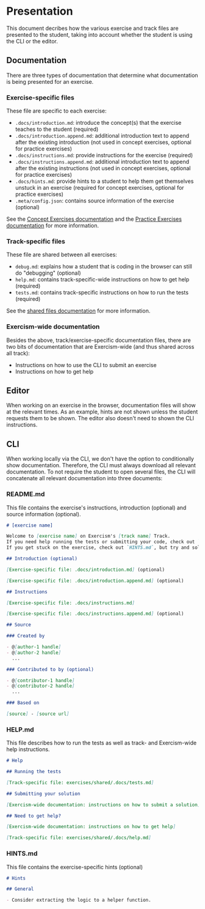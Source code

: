 # Presentation

This document decribes how the various exercise and track files are presented to the student, taking into account whether the student is using the CLI or the editor.

## Documentation

There are three types of documentation that determine what documentation is being presented for an exercise.

### Exercise-specific files

These file are specific to each exercise:

- `.docs/introduction.md`: introduce the concept(s) that the exercise teaches to the student (required)
- `.docs/introduction.append.md`: additional introduction text to append after the existing introduction (not used in concept exercises, optional for practice exercises)
- `.docs/instructions.md`: provide instructions for the exercise (required)
- `.docs/instructions.append.md`: additional introduction text to append after the existing instructions (not used in concept exercises, optional for practice exercises)
- `.docs/hints.md`: provide hints to a student to help them get themselves unstuck in an exercise (required for concept exercises, optional for practice exercises)
- `.meta/config.json`: contains source information of the exercise (optional)

See the [Concept Exercises documentation](/docs/building/tracks/concept-exercises#documentationfiles) and the [Practice Exercises documentation](/docs/building/tracks/concept-exercises#documentationfiles) for more information.

### Track-specific files

These file are shared between all exercises:

- `debug.md`: explains how a student that is coding in the browser can still do "debugging" (optional)
- `help.md`: contains track-specific-wide instructions on how to get help (required)
- `tests.md`: contains track-specific instructions on how to run the tests (required)

See the [shared files documentation](/docs/building/tracks/shared-files) for more information.

### Exercism-wide documentation

Besides the above, track/exercise-specific documentation files, there are two bits of documentation that are Exercism-wide (and thus shared across all track):

- Instructions on how to use the CLI to submit an exercise
- Instructions on how to get help

## Editor

When working on an exercise in the browser, documentation files will show at the relevant times. As an example, hints are not shown unless the student requests them to be shown. The editor also doesn't need to shown the CLI instructions.

## CLI

When working locally via the CLI, we don't have the option to conditionally show documentation. Therefore, the CLI must always download all relevant documentation. To not require the student to open several files, the CLI will concatenate all relevant documentation into three documents:

### README.md

This file contains the exercise's instructions, introduction (optional) and source information (optional).

```markdown
# [exercise name]

Welcome to [exercise name] on Exercism's [track name] Track.
If you need help running the tests or submitting your code, check out `HELP.md`.
If you get stuck on the exercise, check out `HINTS.md`, but try and solve it without using those first :)

## Introduction (optional)

[Exercise-specific file: .docs/introduction.md] (optional)

[Exercise-specific file: .docs/introduction.append.md] (optional)

## Instructions

[Exercise-specific file: .docs/instructions.md]

[Exercise-specific file: .docs/instructions.append.md] (optional)

## Source

### Created by

- @[author-1 handle]
- @[author-2 handle]
  ...

### Contributed to by (optional)

- @[contributor-1 handle]
- @[contributor-2 handle]
  ...

### Based on

[source] - [source url]
```

### HELP.md

This file describes how to run the tests as well as track- and Exercism-wide help instructions.

```markdown
# Help

## Running the tests

[Track-specific file: exercises/shared/.docs/tests.md]

## Submitting your solution

[Exercism-wide documentation: instructions on how to submit a solution]

## Need to get help?

[Exercism-wide documentation: instructions on how to get help]

[Track-specific file: exercises/shared/.docs/help.md]
```

### HINTS.md

This file contains the exercise-specific hints (optional)

```markdown
# Hints

## General

- Consider extracting the logic to a helper function.
```
